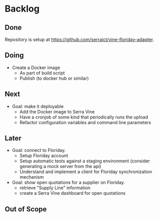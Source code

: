 # Backlog

## Done

Repository is setup at <https://github.com/serraict/vine-floriday-adapter>.

## Doing

* Create a Docker image
  * As part of build script
  * Publish (to docker hub or similar)

## Next

* Goal: make it deployable
  * Add the Docker image to Serra Vine
  * Have a cronjob of some kind that periodically runs the upload
  * Refactor configuration variables and command line parameters

## Later

* Goal: connect to Floriday.
  * Setup Floriday account
  * Setup automatic tests against a staging environment (consider generating a mock server from the api)
  * Understand and implement a client for Floriday synchronization mechanism
* Goal: show open quotations for a supplier on Floriday.
  * retrieve "Supply Line" information
  * create a Serra Vine dashboard for open quotations

## Out of Scope
